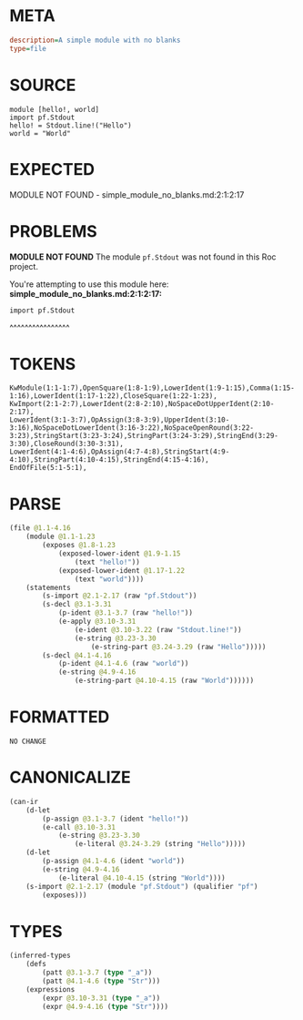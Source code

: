 # META
~~~ini
description=A simple module with no blanks
type=file
~~~
# SOURCE
~~~roc
module [hello!, world]
import pf.Stdout
hello! = Stdout.line!("Hello")
world = "World"
~~~
# EXPECTED
MODULE NOT FOUND - simple_module_no_blanks.md:2:1:2:17
# PROBLEMS
**MODULE NOT FOUND**
The module `pf.Stdout` was not found in this Roc project.

You're attempting to use this module here:
**simple_module_no_blanks.md:2:1:2:17:**
```roc
import pf.Stdout
```
^^^^^^^^^^^^^^^^


# TOKENS
~~~zig
KwModule(1:1-1:7),OpenSquare(1:8-1:9),LowerIdent(1:9-1:15),Comma(1:15-1:16),LowerIdent(1:17-1:22),CloseSquare(1:22-1:23),
KwImport(2:1-2:7),LowerIdent(2:8-2:10),NoSpaceDotUpperIdent(2:10-2:17),
LowerIdent(3:1-3:7),OpAssign(3:8-3:9),UpperIdent(3:10-3:16),NoSpaceDotLowerIdent(3:16-3:22),NoSpaceOpenRound(3:22-3:23),StringStart(3:23-3:24),StringPart(3:24-3:29),StringEnd(3:29-3:30),CloseRound(3:30-3:31),
LowerIdent(4:1-4:6),OpAssign(4:7-4:8),StringStart(4:9-4:10),StringPart(4:10-4:15),StringEnd(4:15-4:16),
EndOfFile(5:1-5:1),
~~~
# PARSE
~~~clojure
(file @1.1-4.16
	(module @1.1-1.23
		(exposes @1.8-1.23
			(exposed-lower-ident @1.9-1.15
				(text "hello!"))
			(exposed-lower-ident @1.17-1.22
				(text "world"))))
	(statements
		(s-import @2.1-2.17 (raw "pf.Stdout"))
		(s-decl @3.1-3.31
			(p-ident @3.1-3.7 (raw "hello!"))
			(e-apply @3.10-3.31
				(e-ident @3.10-3.22 (raw "Stdout.line!"))
				(e-string @3.23-3.30
					(e-string-part @3.24-3.29 (raw "Hello")))))
		(s-decl @4.1-4.16
			(p-ident @4.1-4.6 (raw "world"))
			(e-string @4.9-4.16
				(e-string-part @4.10-4.15 (raw "World"))))))
~~~
# FORMATTED
~~~roc
NO CHANGE
~~~
# CANONICALIZE
~~~clojure
(can-ir
	(d-let
		(p-assign @3.1-3.7 (ident "hello!"))
		(e-call @3.10-3.31
			(e-string @3.23-3.30
				(e-literal @3.24-3.29 (string "Hello")))))
	(d-let
		(p-assign @4.1-4.6 (ident "world"))
		(e-string @4.9-4.16
			(e-literal @4.10-4.15 (string "World"))))
	(s-import @2.1-2.17 (module "pf.Stdout") (qualifier "pf")
		(exposes)))
~~~
# TYPES
~~~clojure
(inferred-types
	(defs
		(patt @3.1-3.7 (type "_a"))
		(patt @4.1-4.6 (type "Str")))
	(expressions
		(expr @3.10-3.31 (type "_a"))
		(expr @4.9-4.16 (type "Str"))))
~~~

